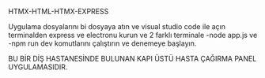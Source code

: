 HTMX-HTML-HTMX-EXPRESS

Uygulama dosyalarını bi dosyaya atın ve visual studio code ile açın terminalden express ve electronu kurun ve 2 farklı terminale -node app.js ve -npm run dev komutlarını çalıştırın ve denemeye başlayın.

BU BİR DİŞ HASTANESİNDE BULUNAN KAPI ÜSTÜ HASTA ÇAĞIRMA PANEL UYGULAMASIDIR.
